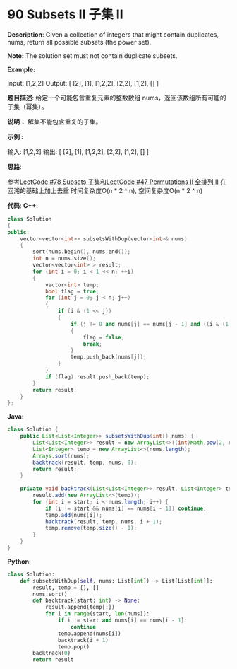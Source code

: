 # 90 Subsets II 子集 II

__Description__:
Given a collection of integers that might contain duplicates, nums, return all possible subsets (the power set).

__Note:__
The solution set must not contain duplicate subsets.

__Example:__

Input: [1,2,2]
Output:
[
  [2],
  [1],
  [1,2,2],
  [2,2],
  [1,2],
  []
]

__题目描述__:
给定一个可能包含重复元素的整数数组 nums，返回该数组所有可能的子集（幂集）。

__说明：__
解集不能包含重复的子集。

__示例 :__

输入: [1,2,2]
输出:
[
  [2],
  [1],
  [1,2,2],
  [2,2],
  [1,2],
  []
]

__思路__:

参考[LeetCode #78 Subsets 子集](https://www.jianshu.com/p/a25ff5bceed9)和[LeetCode #47 Permutations II 全排列 II](https://www.jianshu.com/p/669ed9a64a9c)
在回溯的基础上加上去重
时间复杂度O(n \* 2 ^ n), 空间复杂度O(n \* 2 ^ n)

__代码__:
__C++__:

```C++
class Solution 
{
public:
    vector<vector<int>> subsetsWithDup(vector<int>& nums) 
    {
        sort(nums.begin(), nums.end());
        int n = nums.size();
        vector<vector<int> > result;
        for (int i = 0; i < 1 << n; ++i) 
        {
            vector<int> temp;
            bool flag = true;
            for (int j = 0; j < n; j++)
            {
                if (i & (1 << j))
                {
                    if (j != 0 and nums[j] == nums[j - 1] and ((i & (1 << (j - 1))) == 0))
                    {
                        flag = false;
                        break;
                    }
                    temp.push_back(nums[j]);
                }
            }
            if (flag) result.push_back(temp);
        }
        return result;
    }
};
```

__Java__:

```Java
class Solution {
    public List<List<Integer>> subsetsWithDup(int[] nums) {
        List<List<Integer>> result = new ArrayList<>((int)Math.pow(2, nums.length));
        List<Integer> temp = new ArrayList<>(nums.length);
        Arrays.sort(nums);
        backtrack(result, temp, nums, 0);
        return result;
    }
    
    private void backtrack(List<List<Integer>> result, List<Integer> temp, int[] nums, int start) {
        result.add(new ArrayList<>(temp));
        for (int i = start; i < nums.length; i++) {
            if (i != start && nums[i] == nums[i - 1]) continue;
            temp.add(nums[i]);
            backtrack(result, temp, nums, i + 1);
            temp.remove(temp.size() - 1);
        }
    }
}
```

__Python__:

```Python
class Solution:
    def subsetsWithDup(self, nums: List[int]) -> List[List[int]]:
        result, temp = [], []
        nums.sort()
        def backtrack(start: int) -> None:
            result.append(temp[:])
            for i in range(start, len(nums)):
                if i != start and nums[i] == nums[i - 1]:
                    continue
                temp.append(nums[i])
                backtrack(i + 1)
                temp.pop()
        backtrack(0)
        return result
```
